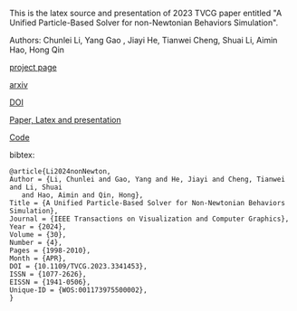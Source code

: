 This is the latex source and presentation of 2023 TVCG paper entitled "A Unified Particle-Based Solver for non-Newtonian Behaviors Simulation".

Authors: Chunlei Li, Yang Gao , Jiayi He, Tianwei Cheng, Shuai Li, Aimin Hao, Hong Qin

[project page](https://chunleili.github.io/project-page-nonNewton/)

[arxiv](https://arxiv.org/abs/2312.04814)

[DOI](https://ieeexplore.ieee.org/document/10354362)

[Paper, Latex and presentation](https://github.com/chunleili/nonNewtonPaper)

[Code](https://github.com/chunleili/nonNewtonCode)

bibtex:
```
@article{Li2024nonNewton,
Author = {Li, Chunlei and Gao, Yang and He, Jiayi and Cheng, Tianwei and Li, Shuai
   and Hao, Aimin and Qin, Hong},
Title = {A Unified Particle-Based Solver for Non-Newtonian Behaviors Simulation},
Journal = {IEEE Transactions on Visualization and Computer Graphics},
Year = {2024},
Volume = {30},
Number = {4},
Pages = {1998-2010},
Month = {APR},
DOI = {10.1109/TVCG.2023.3341453},
ISSN = {1077-2626},
EISSN = {1941-0506},
Unique-ID = {WOS:001173975500002},
}
```
